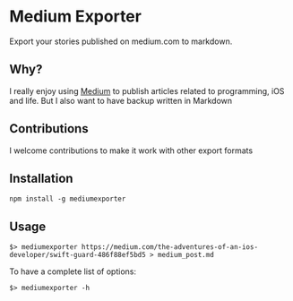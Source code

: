 # Medium Exporter
Export your stories published on medium.com to markdown.

## Why?

I really enjoy using [Medium](https://medium.com) to publish articles related to programming, iOS and life. But I also want to have backup written in Markdown
## Contributions

I welcome contributions to make it work with other export formats

## Installation

    npm install -g mediumexporter

## Usage

    $> mediumexporter https://medium.com/the-adventures-of-an-ios-developer/swift-guard-486f88ef5bd5 > medium_post.md

To have a complete list of options:

    $> mediumexporter -h
